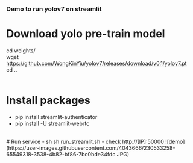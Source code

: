 ###  Demo to run yolov7 on streamlit

# Download yolo pre-train model
 cd weights/ <br>
 wget https://github.com/WongKinYiu/yolov7/releases/download/v0.1/yolov7.pt <br>
 cd ..<br>
 <br>
# Install packages
- pip install streamlit-authenticator
- pip install -U streamlit-webrtc
<br>
# Run service 
- sh sh run_streamlit.sh
- check http://[IP]:50000
![demo](https://user-images.githubusercontent.com/4043666/230533258-65549318-3538-4b82-bf86-7bc0bde34fdc.JPG)
